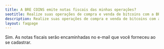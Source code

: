 ```yaml
---
title: A BRE COINS emite notas fiscais das minhas operações?
seotitle: Realize suas operações de compra e venda de bitcoins com a BRE COINS.
description: Realize suas operações de compra e venda de bitcoins com a BRE COINS.
layout: faqpage
---
```

Sim. As notas fiscais serão encaminhadas no e-mail que você forneceu ao se cadastrar.
